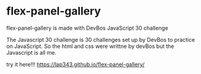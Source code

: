 # flex-panel-gallery
flex-panel-gallery is made with DevBos JavaScript 30 challenge

The Javascript 30 challenge is 30 challenges set up by DevBos to practice on JavaScript. So the html and css were writtne by devBos but the Javascript is all me.

try it here!!! https://lap343.github.io/flex-panel-gallery/
